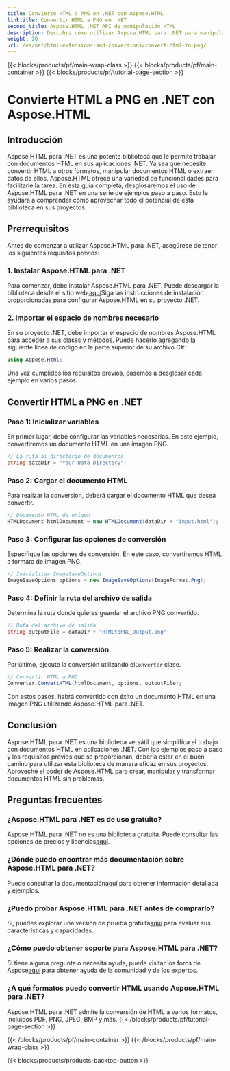 ```yaml
---
title: Convierte HTML a PNG en .NET con Aspose.HTML
linktitle: Convertir HTML a PNG en .NET
second_title: Aspose.HTML .NET API de manipulación HTML
description: Descubra cómo utilizar Aspose.HTML para .NET para manipular y convertir documentos HTML. Guía paso a paso para un desarrollo .NET eficaz.
weight: 20
url: /es/net/html-extensions-and-conversions/convert-html-to-png/
---
```


{{< blocks/products/pf/main-wrap-class >}}
{{< blocks/products/pf/main-container >}}
{{< blocks/products/pf/tutorial-page-section >}}

# Convierte HTML a PNG en .NET con Aspose.HTML


## Introducción

Aspose.HTML para .NET es una potente biblioteca que le permite trabajar con documentos HTML en sus aplicaciones .NET. Ya sea que necesite convertir HTML a otros formatos, manipular documentos HTML o extraer datos de ellos, Aspose.HTML ofrece una variedad de funcionalidades para facilitarle la tarea. En esta guía completa, desglosaremos el uso de Aspose.HTML para .NET en una serie de ejemplos paso a paso. Esto le ayudará a comprender cómo aprovechar todo el potencial de esta biblioteca en sus proyectos.

## Prerrequisitos

Antes de comenzar a utilizar Aspose.HTML para .NET, asegúrese de tener los siguientes requisitos previos:

### 1. Instalar Aspose.HTML para .NET

 Para comenzar, debe instalar Aspose.HTML para .NET. Puede descargar la biblioteca desde el sitio web,[aquí](https://releases.aspose.com/html/net/)Siga las instrucciones de instalación proporcionadas para configurar Aspose.HTML en su proyecto .NET.

### 2. Importar el espacio de nombres necesario

En su proyecto .NET, debe importar el espacio de nombres Aspose.HTML para acceder a sus clases y métodos. Puede hacerlo agregando la siguiente línea de código en la parte superior de su archivo C#:

```csharp
using Aspose.Html;
```

Una vez cumplidos los requisitos previos, pasemos a desglosar cada ejemplo en varios pasos:

## Convertir HTML a PNG en .NET

### Paso 1: Inicializar variables

En primer lugar, debe configurar las variables necesarias. En este ejemplo, convertiremos un documento HTML en una imagen PNG.

```csharp
// La ruta al directorio de documentos
string dataDir = "Your Data Directory";
```

### Paso 2: Cargar el documento HTML

Para realizar la conversión, deberá cargar el documento HTML que desea convertir. 

```csharp
// Documento HTML de origen
HTMLDocument htmlDocument = new HTMLDocument(dataDir + "input.html");
```

### Paso 3: Configurar las opciones de conversión

Especifique las opciones de conversión. En este caso, convertiremos HTML a formato de imagen PNG.

```csharp
// Inicializar ImageSaveOptions
ImageSaveOptions options = new ImageSaveOptions(ImageFormat.Png);
```

### Paso 4: Definir la ruta del archivo de salida

Determina la ruta donde quieres guardar el archivo PNG convertido.

```csharp
// Ruta del archivo de salida
string outputFile = dataDir + "HTMLtoPNG_Output.png";
```

### Paso 5: Realizar la conversión

 Por último, ejecute la conversión utilizando el`Converter` clase.

```csharp
// Convertir HTML a PNG
Converter.ConvertHTML(htmlDocument, options, outputFile);
```

Con estos pasos, habrá convertido con éxito un documento HTML en una imagen PNG utilizando Aspose.HTML para .NET.

## Conclusión

Aspose.HTML para .NET es una biblioteca versátil que simplifica el trabajo con documentos HTML en aplicaciones .NET. Con los ejemplos paso a paso y los requisitos previos que se proporcionan, debería estar en el buen camino para utilizar esta biblioteca de manera eficaz en sus proyectos. Aproveche el poder de Aspose.HTML para crear, manipular y transformar documentos HTML sin problemas.

## Preguntas frecuentes

### ¿Aspose.HTML para .NET es de uso gratuito?
 Aspose.HTML para .NET no es una biblioteca gratuita. Puede consultar las opciones de precios y licencias[aquí](https://purchase.aspose.com/buy).

### ¿Dónde puedo encontrar más documentación sobre Aspose.HTML para .NET?
 Puede consultar la documentación[aquí](https://reference.aspose.com/html/net/) para obtener información detallada y ejemplos.

### ¿Puedo probar Aspose.HTML para .NET antes de comprarlo?
 Sí, puedes explorar una versión de prueba gratuita[aquí](https://releases.aspose.com/) para evaluar sus características y capacidades.

### ¿Cómo puedo obtener soporte para Aspose.HTML para .NET?
 Si tiene alguna pregunta o necesita ayuda, puede visitar los foros de Aspose[aquí](https://forum.aspose.com/) para obtener ayuda de la comunidad y de los expertos.

### ¿A qué formatos puedo convertir HTML usando Aspose.HTML para .NET?
Aspose.HTML para .NET admite la conversión de HTML a varios formatos, incluidos PDF, PNG, JPEG, BMP y más.
{{< /blocks/products/pf/tutorial-page-section >}}

{{< /blocks/products/pf/main-container >}}
{{< /blocks/products/pf/main-wrap-class >}}

{{< blocks/products/products-backtop-button >}}

